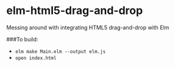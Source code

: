 # elm-html5-drag-and-drop

Messing around with integrating HTML5 drag-and-drop with Elm

###To build:

* `elm make Main.elm --output elm.js`
* `open index.html`
